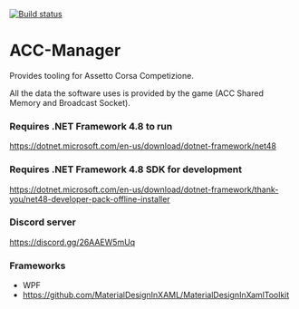 [![Build status](https://ci.appveyor.com/api/projects/status/u6yxjmncb1g8484h/branch/dev?svg=true)](https://ci.appveyor.com/project/RiddleTime/acc-manager/branch/dev)

# ACC-Manager
Provides tooling for Assetto Corsa Competizione.

All the data the software uses is provided by the game (ACC Shared Memory and Broadcast Socket).

### Requires .NET Framework 4.8 to run
https://dotnet.microsoft.com/en-us/download/dotnet-framework/net48

### Requires .NET Framework 4.8 SDK for development
https://dotnet.microsoft.com/en-us/download/dotnet-framework/thank-you/net48-developer-pack-offline-installer


### Discord server
https://discord.gg/26AAEW5mUq


### Frameworks
- WPF
- https://github.com/MaterialDesignInXAML/MaterialDesignInXamlToolkit
